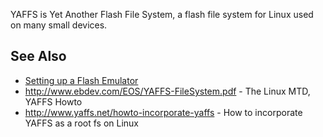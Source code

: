 YAFFS is Yet Another Flash File System, a flash file system for Linux
used on many small devices.

## See Also

- [Setting up a Flash Emulator](Setting_up_a_Flash_Emulator "wikilink")
- <http://www.ebdev.com/EOS/YAFFS-FileSystem.pdf> - The Linux MTD, YAFFS
  Howto
- <http://www.yaffs.net/howto-incorporate-yaffs> - How to incorporate
  YAFFS as a root fs on Linux